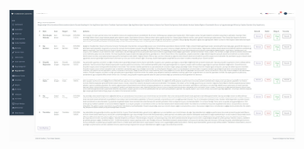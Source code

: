 <p><img src="https://github.com/ysnnymn/CarBook/blob/master/images/admin%20blog.jpeg" alt="deneme"></p>
